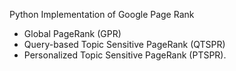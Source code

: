 Python Implementation of Google Page Rank

- Global PageRank (GPR)
- Query-based Topic Sensitive PageRank (QTSPR)
- Personalized Topic Sensitive PageRank (PTSPR).
